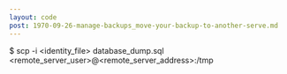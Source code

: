 ```yaml
---
layout: code
post: 1970-09-26-manage-backups_move-your-backup-to-another-serve.md
---
```



$ scp  -i &#60;identity_file&#62; database_dump.sql &#60;remote_server_user&#62;@&#60;remote_server_address&#62;:/tmp
